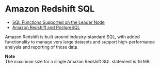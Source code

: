 # Amazon Redshift SQL<a name="c_redshift-sql"></a>


+ [SQL Functions Supported on the Leader Node](c_sql-functions-leader-node.md)
+ [Amazon Redshift and PostgreSQL](c_redshift-and-postgres-sql.md)

Amazon Redshift is built around industry\-standard SQL, with added functionality to manage very large datasets and support high\-performance analysis and reporting of those data\.

**Note**  
The maximum size for a single Amazon Redshift SQL statement is 16 MB\.